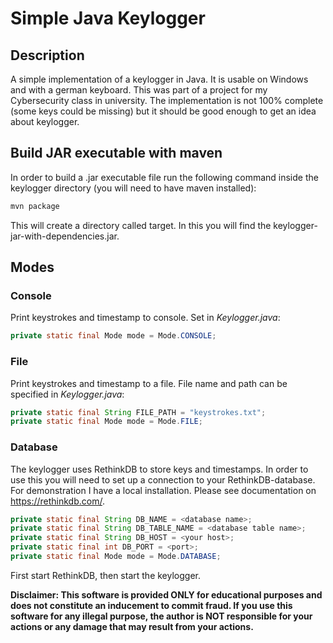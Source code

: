 # Simple Java Keylogger 
## Description
A simple implementation of a keylogger in Java. It is usable on Windows and with a german keyboard. This was part of a project for my Cybersecurity class in university. 
The implementation is not 100% complete (some keys could be missing) but it should be good enough to get an idea about keylogger.
## Build JAR executable with maven
In order to build a .jar executable file run the following command inside the keylogger directory (you will need to have maven installed):
```bash
mvn package
```
This will create a directory called target. In this you will find the keylogger-jar-with-dependencies.jar.
## Modes
### Console
Print keystrokes and timestamp to console. Set in *Keylogger.java*:
```java
private static final Mode mode = Mode.CONSOLE;
```
### File
Print keystrokes and timestamp to a file. File name and path can be specified in *Keylogger.java*:
```java
private static final String FILE_PATH = "keystrokes.txt";
private static final Mode mode = Mode.FILE;
```
### Database
The keylogger uses RethinkDB to store keys and timestamps. In order to use this you will need to set up a connection to your RethinkDB-database. For demonstration I have a local installation. Please see documentation on https://rethinkdb.com/. 
```java
private static final String DB_NAME = <database name>;
private static final String DB_TABLE_NAME = <database table name>;
private static final String DB_HOST = <your host>;
private static final int DB_PORT = <port>;
private static final Mode mode = Mode.DATABASE;
```
First start RethinkDB, then start the keylogger. 

**Disclaimer: This software is provided ONLY for educational purposes and does not constitute an inducement to commit fraud. If you use this software for any illegal purpose, the author is NOT responsible for your actions or any damage that may result from your actions.**
